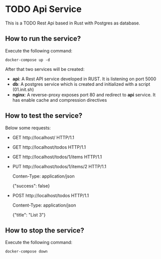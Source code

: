 # TODO Api Service
This is a TODO Rest Api based in Rust with Postgres as database.

## How to run the service?

Execute the following command:

```
docker-compose up -d
```

After that two services will be created:

- __api__: A Rest API service developed in RUST. It is listening on port 5000
- __db__: A postgres service which is created and initialized with a script (01.init.sh)
- __nginx__: A reverse-proxy exposes port 80 and redirect to __api__ service. It has enable cache and compression directives

## How to test the service?

Below some requests:

- GET http://localhost/ HTTP/1.1

- GET http://localhost/todos HTTP/1.1

- GET http://localhost/todos/1/items HTTP/1.1

- PUT http://localhost/todos/1/items/2 HTTP/1.1

  Conten-Type: application/json

  {"success": false}

- POST http://localhost/todos HTTP/1.1

  Content-Type: application/json

  {"title": "List 3"}

## How to stop the service?

Execute the following command:

```
docker-compose down
```